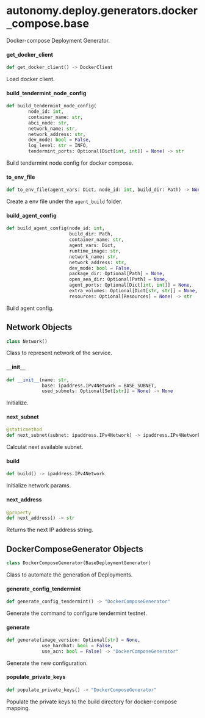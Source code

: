 <a id="autonomy.deploy.generators.docker_compose.base"></a>

# autonomy.deploy.generators.docker`_`compose.base

Docker-compose Deployment Generator.

<a id="autonomy.deploy.generators.docker_compose.base.get_docker_client"></a>

#### get`_`docker`_`client

```python
def get_docker_client() -> DockerClient
```

Load docker client.

<a id="autonomy.deploy.generators.docker_compose.base.build_tendermint_node_config"></a>

#### build`_`tendermint`_`node`_`config

```python
def build_tendermint_node_config(
        node_id: int,
        container_name: str,
        abci_node: str,
        network_name: str,
        network_address: str,
        dev_mode: bool = False,
        log_level: str = INFO,
        tendermint_ports: Optional[Dict[int, int]] = None) -> str
```

Build tendermint node config for docker compose.

<a id="autonomy.deploy.generators.docker_compose.base.to_env_file"></a>

#### to`_`env`_`file

```python
def to_env_file(agent_vars: Dict, node_id: int, build_dir: Path) -> None
```

Create a env file under the `agent_build` folder.

<a id="autonomy.deploy.generators.docker_compose.base.build_agent_config"></a>

#### build`_`agent`_`config

```python
def build_agent_config(node_id: int,
                       build_dir: Path,
                       container_name: str,
                       agent_vars: Dict,
                       runtime_image: str,
                       network_name: str,
                       network_address: str,
                       dev_mode: bool = False,
                       package_dir: Optional[Path] = None,
                       open_aea_dir: Optional[Path] = None,
                       agent_ports: Optional[Dict[int, int]] = None,
                       extra_volumes: Optional[Dict[str, str]] = None,
                       resources: Optional[Resources] = None) -> str
```

Build agent config.

<a id="autonomy.deploy.generators.docker_compose.base.Network"></a>

## Network Objects

```python
class Network()
```

Class to represent network of the service.

<a id="autonomy.deploy.generators.docker_compose.base.Network.__init__"></a>

#### `__`init`__`

```python
def __init__(name: str,
             base: ipaddress.IPv4Network = BASE_SUBNET,
             used_subnets: Optional[Set[str]] = None) -> None
```

Initialize.

<a id="autonomy.deploy.generators.docker_compose.base.Network.next_subnet"></a>

#### next`_`subnet

```python
@staticmethod
def next_subnet(subnet: ipaddress.IPv4Network) -> ipaddress.IPv4Network
```

Calculat next available subnet.

<a id="autonomy.deploy.generators.docker_compose.base.Network.build"></a>

#### build

```python
def build() -> ipaddress.IPv4Network
```

Initialize network params.

<a id="autonomy.deploy.generators.docker_compose.base.Network.next_address"></a>

#### next`_`address

```python
@property
def next_address() -> str
```

Returns the next IP address string.

<a id="autonomy.deploy.generators.docker_compose.base.DockerComposeGenerator"></a>

## DockerComposeGenerator Objects

```python
class DockerComposeGenerator(BaseDeploymentGenerator)
```

Class to automate the generation of Deployments.

<a id="autonomy.deploy.generators.docker_compose.base.DockerComposeGenerator.generate_config_tendermint"></a>

#### generate`_`config`_`tendermint

```python
def generate_config_tendermint() -> "DockerComposeGenerator"
```

Generate the command to configure tendermint testnet.

<a id="autonomy.deploy.generators.docker_compose.base.DockerComposeGenerator.generate"></a>

#### generate

```python
def generate(image_version: Optional[str] = None,
             use_hardhat: bool = False,
             use_acn: bool = False) -> "DockerComposeGenerator"
```

Generate the new configuration.

<a id="autonomy.deploy.generators.docker_compose.base.DockerComposeGenerator.populate_private_keys"></a>

#### populate`_`private`_`keys

```python
def populate_private_keys() -> "DockerComposeGenerator"
```

Populate the private keys to the build directory for docker-compose mapping.

